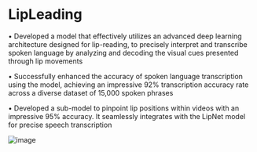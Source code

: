 # LipLeading

•	Developed a model that effectively utilizes an advanced deep learning architecture designed for lip-reading, to precisely interpret and transcribe spoken language by analyzing and decoding the visual cues presented through lip movements

•	Successfully enhanced the accuracy of spoken language transcription using the model, achieving an impressive 92% transcription accuracy rate across a diverse dataset of 15,000 spoken phrases 

•	Developed a sub-model to pinpoint lip positions within videos with an impressive 95% accuracy. It seamlessly integrates with the LipNet model for precise speech transcription 


![image](https://github.com/singhPratapKavya/lipLeading/assets/115487795/6bc9c3cb-65f4-4a16-af26-3cde632410b9)

